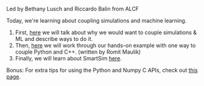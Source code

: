 Led by Bethany Lusch and Riccardo Balin from ALCF

Today, we're learning about coupling simulations and machine learning.

1. First, [here](Background.md) we will talk about why we would want to couple simulations & ML and describe ways to do it.
2. Then, [here](HandsOn_PythonC++.md) we will work through our hands-on example with one way to couple Python and C++. (written by Romit Maulik)
3. Finally, we will learn about SmartSim [here](). 

Bonus:
For extra tips for using the Python and Numpy C APIs, check out [this page](Tips.md).
